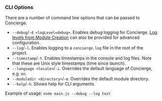 ### CLI Options
There are a number of command line options that can be passed to Concierge.

- `--debug`/`-d <logLevel=debug>`. Enables debug logging for Concierge. [Log levels from Module Creation](./ModuleCreation.md#logging-and-errors) can also be provided for advanced configuration.
- `--log`/`-l`. Enables logging to a `concierge.log` file in the root of the project.
- `--timestamp`/`-t`. Enables timestamps in the console and log files. Note that these are Unix style timestamps (time since launch).
- `--language <locale>`/`-i`. Overrides the default language of Concierge, e.g. `en`.
- `--moduledir <directory>`/`-m`. Overrides the default module directory.
- `--help`/`-h`. Shows help for CLI arguments.

Example of usage:
`node main.js --debug --log test`
